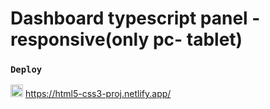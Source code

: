 # Dashboard typescript panel - responsive(only pc- tablet)

 
 
 ### `Deploy` 
<img src="https://www.svgrepo.com/show/376339/netlify.svg" ald="Cloud Image" widt='20' height='20' />   https://html5-css3-proj.netlify.app/


 
